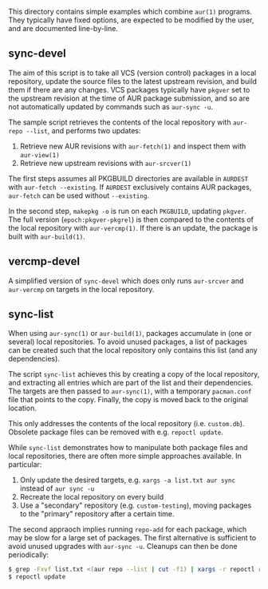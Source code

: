This directory contains simple examples which combine `aur(1)`
programs. They typically have fixed options, are expected to be
modified by the user, and are documented line-by-line.

## sync-devel

The aim of this script is to take all VCS (version control) packages
in a local repository, update the source files to the latest upstream
revision, and build them if there are any changes. VCS packages
typically have `pkgver` set to the upstream revision at the time of
AUR package submission, and so are not automatically updated by
commands such as `aur-sync -u`.

The sample script retrieves the contents of the local repository with
`aur-repo --list`, and performs two updates:

1. Retrieve new AUR revisions with `aur-fetch(1)` and inspect them
   with `aur-view(1)`
2. Retrieve new upstream revisions with `aur-srcver(1)`

The first steps assumes all PKGBUILD directories are available in
`AURDEST` with `aur-fetch --existing`. If `AURDEST` exclusively
contains AUR packages, `aur-fetch` can be used without `--existing`.

In the second step, `makepkg -o` is run on each `PKGBUILD`, updating
`pkgver`.  The full version (`epoch:pkgver-pkgrel`) is then compared
to the contents of the local repository with `aur-vercmp(1)`. If there
is an update, the package is built with `aur-build(1)`.

## vercmp-devel

A simplified version of `sync-devel` which does only runs `aur-srcver`
and `aur-vercmp` on targets in the local repository.

## sync-list

When using `aur-sync(1)` or `aur-build(1)`, packages accumulate in
(one or several) local repositories. To avoid unused packages, a list
of packages can be created such that the local repository only
contains this list (and any dependencies).

The script `sync-list` achieves this by creating a copy of the local
repository, and extracting all entries which are part of the list and
their dependencies. The targets are then passed to `aur-sync(1)`, with
a temporary `pacman.conf` file that points to the copy.  Finally, the
copy is moved back to the original location.

This only addresses the contents of the local repository
(i.e. `custom.db`). Obsolete package files can be removed with
e.g. `repoctl update`.

While `sync-list` demonstrates how to manipulate both package files
and local repositories, there are often more simple approaches
available. In particular:

1. Only update the desired targets, e.g. `xargs -a list.txt aur sync`
   instead of `aur sync -u`
2. Recreate the local repository on every build
3. Use a "secondary" repository (e.g. `custom-testing`), moving
   packages to the "primary" repository after a certain time.

The second appraoch implies running `repo-add` for each package, which
may be slow for a large set of packages. The first alternative is
sufficient to avoid unused upgrades with `aur-sync -u`. Cleanups can
then be done periodically:

```bash
$ grep -Fxvf list.txt <(aur repo --list | cut -f1) | xargs -r repoctl rm
$ repoctl update
```

